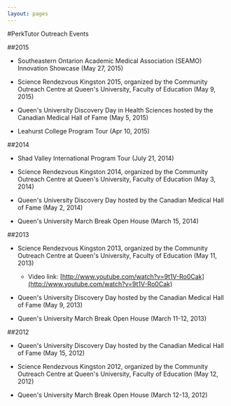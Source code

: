 ```yaml
---
layout: pages
---
```

#PerkTutor Outreach Events


##2015

*   Southeastern Ontarion Academic Medical Association (SEAMO) Innovation Showcase (May 27, 2015)

*   Science Rendezvous Kingston 2015, organized by the Community Outreach Centre at Queen's University, Faculty of Education (May 9, 2015)

*   Queen's University Discovery Day in Health Sciences hosted by the Canadian Medical Hall of Fame (May 5, 2015)

*   Leahurst College Program Tour (Apr 10, 2015)


##2014

*   Shad Valley International Program Tour (July 21, 2014)

*   Science Rendezvous Kingston 2014, organized by the Community Outreach Centre at Queen's University, Faculty of Education (May 3, 2014)

*   Queen's University Discovery Day hosted by the Canadian Medical Hall of Fame (May 2, 2014)

*   Queen's University March Break Open House (March 15, 2014)


##2013

*   Science Rendezvous Kingston 2013, organized by the Community Outreach Centre at Queen's University, Faculty of Education (May 11, 2013)

    *   Video link: [http://www.youtube.com/watch?v=9t1V-Ro0Cak](http://www.youtube.com/watch?v=9t1V-Ro0Cak)
    
*   Queen's University Discovery Day hosted by the Canadian Medical Hall of Fame (May 9, 2013)

*   Queen's University March Break Open House (March 11-12, 2013)


##2012

*   Queen's University Discovery Day hosted by the Canadian Medical Hall of Fame (May 15, 2012)

*   Science Rendezvous Kingston 2012, organized by the Community Outreach Centre at Queen's University, Faculty of Education (May 12, 2012)

*   Queen's University March Break Open House (March 12-13, 2012)
